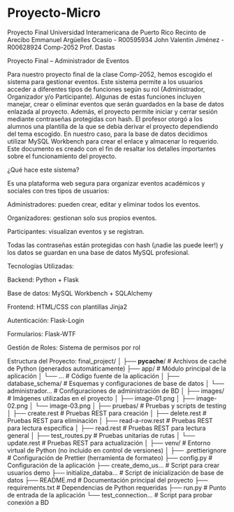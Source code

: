 # Proyecto-Micro
Proyecto Final
Universidad Interamericana de Puerto Rico
Recinto de Arecibo
Emmanuel Argüelles Ocasio - R00595934
John Valentín Jiménez - R00628924
Comp-2052
Prof. Dastas

Proyecto Final – Administrador de Eventos

Para nuestro proyecto final de la clase Comp-2052, hemos escogido el sistema para gestionar eventos. Este sistema permite a los usuarios acceder a diferentes tipos de funciones según su rol (Administrador, Organizador y/o Participante). Algunas de estas funciones incluyen manejar, crear o eliminar eventos que serán guardados en la base de datos enlazada al proyecto. Además, el proyecto permite iniciar y cerrar sesión mediante contraseñas protegidas con hash. El profesor otorgó a los alumnos una plantilla de la que se debía derivar el proyecto dependiendo del tema escogido. En nuestro caso, para la base de datos decidimos utilizar MySQL Workbench para crear el enlace y almacenar lo requerido. Este documento es creado con el fin de resaltar los detalles importantes sobre el funcionamiento del proyecto. 

¿Qué hace este sistema?

Es una plataforma web segura para organizar eventos académicos y sociales con tres tipos de usuarios:

Administradores: pueden crear, editar y eliminar todos los eventos.

Organizadores: gestionan solo sus propios eventos.

Participantes: visualizan eventos y se registran.

Todas las contraseñas están protegidas con hash (¡nadie las puede leer!) y los datos se guardan en una base de datos MySQL profesional.

Tecnologías Utilizadas:

Backend: Python + Flask

Base de datos: MySQL Workbench + SQLAlchemy

Frontend: HTML/CSS con plantillas Jinja2

Autenticación: Flask-Login

Formularios: Flask-WTF

Gestión de Roles: Sistema de permisos por rol

Estructura del Proyecto:
final_project/
│
├── __pycache__/          # Archivos de caché de Python (generados automáticamente)
├── app/                  # Módulo principal de la aplicación
│   └── ...               # Código fuente de la aplicación
│
├── database_schema/      # Esquemas y configuraciones de base de datos
│   └── administrador...  # Configuraciones de administración de BD
│
├── images/               # Imágenes utilizadas en el proyecto
│   ├── image-01.png
│   ├── image-02.png
│   └── image-03.png
│
├── pruebas/              # Pruebas y scripts de testing
│   ├── create.rest       # Pruebas REST para creación
│   ├── delete.rest       # Pruebas REST para eliminación
│   ├── read-a-row.rest   # Pruebas REST para lectura específica
│   ├── read.rest         # Pruebas REST para lectura general
│   ├── test_routes.py    # Pruebas unitarias de rutas
│   └── update.rest      # Pruebas REST para actualización
│
├── venv/                 # Entorno virtual de Python (no incluido en control de versiones)
│
├── .prettierignore       # Configuración de Prettier (herramienta de formateo)
├── config.py             # Configuración de la aplicación
├── create_demo_us...     # Script para crear usuarios demo
├── initialize_databa...  # Script de inicialización de base de datos
├── README.md             # Documentación principal del proyecto
├── requirements.txt      # Dependencias de Python requeridas
├── run.py                # Punto de entrada de la aplicación
└── test_connection...    # Script para probar conexión a BD





 
 
 
 
 
 
 
 
 
 







